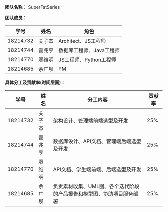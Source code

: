 **团队名称：** SuperFatSeries

**团队成员：**

| 学号 | 姓名 | 角色 |
| ---- | ---- | ---- |
| 18214732 | 关子杰 | Architect、JS工程师 |
| 18214744 | 霍兆亨 | 数据库工程师、Java工程师 |
| 18214770 | 廖维明 | JS工程师、Python工程师 |
| 18214685 | 余广坝 | PM|


**具体分工及贡献率(时间层面)：**

| 学号 | 姓名 | 分工内容 | 贡献率 |
| ---- | -------- | -------- | -------- |
| 18214732 | 关子杰 | 架构设计、管理端前端选型及开发 | 25% |
| 18214744 | 霍兆亨 | 数据库设计、API文档、管理端后端选型及开发 | 25% |
| 18214770 | 廖维明 | API文档、学生端前端、后端选型及开发 | 25% |
| 18214685 | 余广坝 | 负责素材收集、UML图、各个迭代阶段的产品报告和模型图、协助项目服务部署 | 25% |
